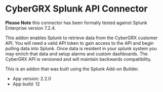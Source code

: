 # CyberGRX Splunk API Connector

**Please Note** this connector has been formally tested against Splunk Enterprise version 7.2.4.

This addon enables Splunk to retrieve data from the CyberGRX customer API.  You will need a valid API token to gain access to the API and begin pulling data into Splunk.  Once data is resident in your splunk system you may enrich that data and setup alarms and custom dashboards.  The CyberGRX API is versioned and will maintain backwards compatibility. 

This is an addon that was built using the Splunk Add-on Builder.
- App version: 2.2.0
- App build: 12